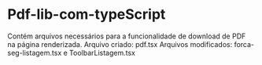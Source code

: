 # Pdf-lib-com-typeScript
Contém arquivos necessários para a funcionalidade de download de PDF na página renderizada. 
Arquivo criado: pdf.tsx
Arquivos modificados: forca-seg-listagem.tsx e ToolbarListagem.tsx
